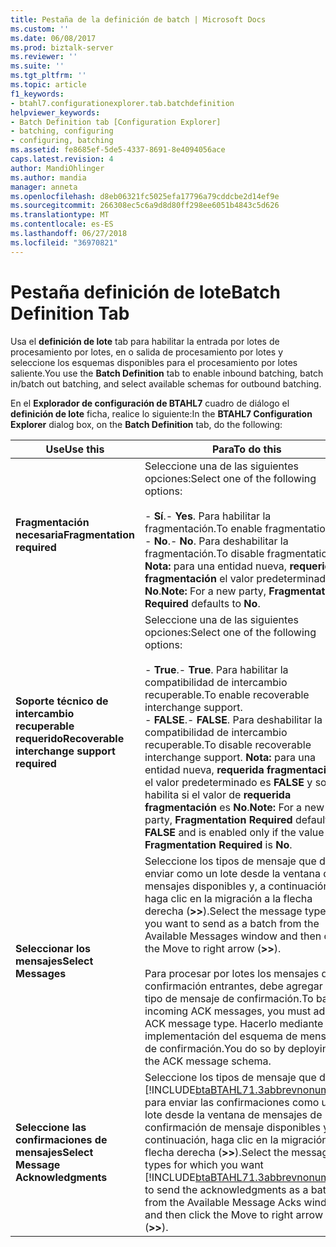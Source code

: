 ```yaml
---
title: Pestaña de la definición de batch | Microsoft Docs
ms.custom: ''
ms.date: 06/08/2017
ms.prod: biztalk-server
ms.reviewer: ''
ms.suite: ''
ms.tgt_pltfrm: ''
ms.topic: article
f1_keywords:
- btahl7.configurationexplorer.tab.batchdefinition
helpviewer_keywords:
- Batch Definition tab [Configuration Explorer]
- batching, configuring
- configuring, batching
ms.assetid: fe8685ef-5de5-4337-8691-8e4094056ace
caps.latest.revision: 4
author: MandiOhlinger
ms.author: mandia
manager: anneta
ms.openlocfilehash: d8eb06321fc5025efa17796a79cddcbe2d14ef9e
ms.sourcegitcommit: 266308ec5c6a9d8d80ff298ee6051b4843c5d626
ms.translationtype: MT
ms.contentlocale: es-ES
ms.lasthandoff: 06/27/2018
ms.locfileid: "36970821"
---
```

# <a name="batch-definition-tab"></a><span data-ttu-id="cfd7b-102">Pestaña definición de lote</span><span class="sxs-lookup"><span data-stu-id="cfd7b-102">Batch Definition Tab</span></span>
<span data-ttu-id="cfd7b-103">Usa el **definición de lote** tab para habilitar la entrada por lotes de procesamiento por lotes, en o salida de procesamiento por lotes y seleccione los esquemas disponibles para el procesamiento por lotes saliente.</span><span class="sxs-lookup"><span data-stu-id="cfd7b-103">You use the **Batch Definition** tab to enable inbound batching, batch in/batch out batching, and select available schemas for outbound batching.</span></span>  

 <span data-ttu-id="cfd7b-104">En el **Explorador de configuración de BTAHL7** cuadro de diálogo el **definición de lote** ficha, realice lo siguiente:</span><span class="sxs-lookup"><span data-stu-id="cfd7b-104">In the **BTAHL7 Configuration Explorer** dialog box, on the **Batch Definition** tab, do the following:</span></span>  


|                   <span data-ttu-id="cfd7b-105">Use</span><span class="sxs-lookup"><span data-stu-id="cfd7b-105">Use this</span></span>                   |                                                                                                                                                            <span data-ttu-id="cfd7b-106">Para</span><span class="sxs-lookup"><span data-stu-id="cfd7b-106">To do this</span></span>                                                                                                                                                            |
|----------------------------------------------|----------------------------------------------------------------------------------------------------------------------------------------------------------------------------------------------------------------------------------------------------------------------------------------------------------------------------------|
|          <span data-ttu-id="cfd7b-107">**Fragmentación necesaria**</span><span class="sxs-lookup"><span data-stu-id="cfd7b-107">**Fragmentation required**</span></span>          |                                                           <span data-ttu-id="cfd7b-108">Seleccione una de las siguientes opciones:</span><span class="sxs-lookup"><span data-stu-id="cfd7b-108">Select one of the following options:</span></span><br /><br /> <span data-ttu-id="cfd7b-109">-   **Sí**.</span><span class="sxs-lookup"><span data-stu-id="cfd7b-109">-   **Yes**.</span></span> <span data-ttu-id="cfd7b-110">Para habilitar la fragmentación.</span><span class="sxs-lookup"><span data-stu-id="cfd7b-110">To enable fragmentation.</span></span><br /><span data-ttu-id="cfd7b-111">-   **No**.</span><span class="sxs-lookup"><span data-stu-id="cfd7b-111">-   **No**.</span></span> <span data-ttu-id="cfd7b-112">Para deshabilitar la fragmentación.</span><span class="sxs-lookup"><span data-stu-id="cfd7b-112">To disable fragmentation.</span></span> <span data-ttu-id="cfd7b-113">**Nota:** para una entidad nueva, **requerida fragmentación** el valor predeterminado es **No**.</span><span class="sxs-lookup"><span data-stu-id="cfd7b-113">**Note:**  For a new party, **Fragmentation Required** defaults to **No**.</span></span>                                                           |
| <span data-ttu-id="cfd7b-114">**Soporte técnico de intercambio recuperable requerido**</span><span class="sxs-lookup"><span data-stu-id="cfd7b-114">**Recoverable interchange support required**</span></span> | <span data-ttu-id="cfd7b-115">Seleccione una de las siguientes opciones:</span><span class="sxs-lookup"><span data-stu-id="cfd7b-115">Select one of the following options:</span></span><br /><br /> <span data-ttu-id="cfd7b-116">-   **True**.</span><span class="sxs-lookup"><span data-stu-id="cfd7b-116">-   **True**.</span></span> <span data-ttu-id="cfd7b-117">Para habilitar la compatibilidad de intercambio recuperable.</span><span class="sxs-lookup"><span data-stu-id="cfd7b-117">To enable recoverable interchange support.</span></span><br /><span data-ttu-id="cfd7b-118">-   **FALSE**.</span><span class="sxs-lookup"><span data-stu-id="cfd7b-118">-   **FALSE**.</span></span> <span data-ttu-id="cfd7b-119">Para deshabilitar la compatibilidad de intercambio recuperable.</span><span class="sxs-lookup"><span data-stu-id="cfd7b-119">To disable recoverable interchange support.</span></span> <span data-ttu-id="cfd7b-120">**Nota:** para una entidad nueva, **requerida fragmentación** el valor predeterminado es **FALSE** y solo se habilita si el valor de **requerida fragmentación** es **No**.</span><span class="sxs-lookup"><span data-stu-id="cfd7b-120">**Note:**  For a new party, **Fragmentation Required** defaults to **FALSE** and is enabled only if the value of **Fragmentation Required** is **No**.</span></span> |
|             <span data-ttu-id="cfd7b-121">**Seleccionar los mensajes**</span><span class="sxs-lookup"><span data-stu-id="cfd7b-121">**Select Messages**</span></span>              |                              <span data-ttu-id="cfd7b-122">Seleccione los tipos de mensaje que desea enviar como un lote desde la ventana de mensajes disponibles y, a continuación, haga clic en la migración a la flecha derecha (**>>**).</span><span class="sxs-lookup"><span data-stu-id="cfd7b-122">Select the message types you want to send as a batch from the Available Messages window and then click the Move to right arrow (**>>**).</span></span><br /><br /> <span data-ttu-id="cfd7b-123">Para procesar por lotes los mensajes de confirmación entrantes, debe agregar el tipo de mensaje de confirmación.</span><span class="sxs-lookup"><span data-stu-id="cfd7b-123">To batch incoming ACK messages, you must add the ACK message type.</span></span> <span data-ttu-id="cfd7b-124">Hacerlo mediante la implementación del esquema de mensaje de confirmación.</span><span class="sxs-lookup"><span data-stu-id="cfd7b-124">You do so by deploying the ACK message schema.</span></span>                              |
|      <span data-ttu-id="cfd7b-125">**Seleccione las confirmaciones de mensajes**</span><span class="sxs-lookup"><span data-stu-id="cfd7b-125">**Select Message Acknowledgments**</span></span>      |                               <span data-ttu-id="cfd7b-126">Seleccione los tipos de mensaje que desea [!INCLUDE[btaBTAHL71.3abbrevnonumber](../../includes/btabtahl71-3abbrevnonumber-md.md)] para enviar las confirmaciones como un lote desde la ventana de mensajes de confirmación de mensaje disponibles y, a continuación, haga clic en la migración a la flecha derecha (**>>**).</span><span class="sxs-lookup"><span data-stu-id="cfd7b-126">Select the message types for which you want [!INCLUDE[btaBTAHL71.3abbrevnonumber](../../includes/btabtahl71-3abbrevnonumber-md.md)] to send the acknowledgments as a batch from the Available Message Acks window, and then click the Move to right arrow (**>>**).</span></span>                                |

